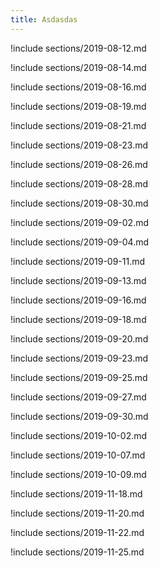 ```yaml
---
title: Asdasdas
---
```


!include sections/2019-08-12.md

!include sections/2019-08-14.md

!include sections/2019-08-16.md

!include sections/2019-08-19.md

!include sections/2019-08-21.md

!include sections/2019-08-23.md

!include sections/2019-08-26.md

!include sections/2019-08-28.md

!include sections/2019-08-30.md

!include sections/2019-09-02.md

!include sections/2019-09-04.md

!include sections/2019-09-11.md

!include sections/2019-09-13.md

!include sections/2019-09-16.md

!include sections/2019-09-18.md

!include sections/2019-09-20.md

!include sections/2019-09-23.md

!include sections/2019-09-25.md

!include sections/2019-09-27.md

!include sections/2019-09-30.md

!include sections/2019-10-02.md

!include sections/2019-10-07.md

!include sections/2019-10-09.md

<!--!include sections/2019-10-11.md-->

<!--!include sections/2019-10-14.md-->

<!--!include sections/2019-10-16.md-->

<!--!include sections/2019-10-18.md-->

<!--!include sections/2019-10-21.md-->

<!--!include sections/2019-10-23.md-->

<!--!include sections/2019-10-25.md-->

<!--!include sections/2019-10-28.md-->

<!--!include sections/2019-10-30.md-->

<!--!include sections/2019-11-06.md-->

<!--!include sections/2019-11-13.md-->

<!--!include sections/2019-11-15.md-->

!include sections/2019-11-18.md

!include sections/2019-11-20.md

!include sections/2019-11-22.md

!include sections/2019-11-25.md

